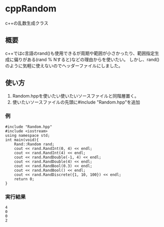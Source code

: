 # cppRandom
c++の乱数生成クラス

## 概要
c++ではc言語のrand()も使用できるが周期や範囲が小さかったり、範囲指定生成に偏りがある(rand % Nすると)などの理由から<random>を使いたい。
しかし、rand()のように気軽に使えないのでヘッダーファイルにしました。

## 使い方
1. Random.hppを使いたい使いたいソースファイルと同階層置く。
2. 使いたいソースファイルの先頭に#include "Random.hpp"を追加

###  例
~~~
#include "Random.hpp"
#include <iostream>
using namespace std;
int main(void){
    Rand::Random rand;
    cout << rand.RandInt(0, 4) << endl;
    cout << rand.RandInt(4) << endl;
    cout << rand.RandDouble(-1, 4) << endl;
    cout << rand.RandDouble(4) << endl;
    cout << rand.RandBool(0.3) << endl;
    cout << rand.RandBool() << endl;
    cout << rand.RandDiscrete({1, 10, 100}) << endl;
    return 0;
}
~~~
### 実行結果
~~~
4
0
0
2
~~~
